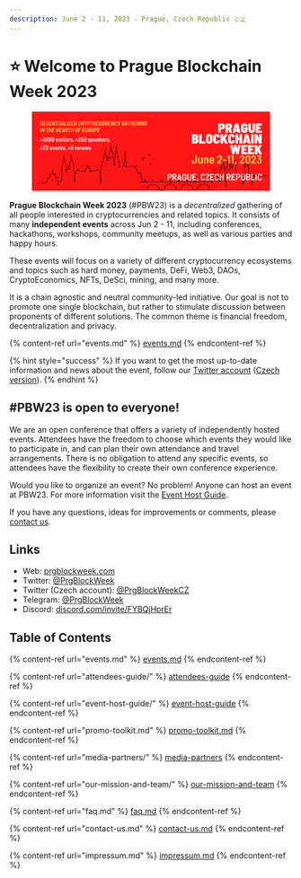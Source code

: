 ```yaml
---
description: June 2 - 11, 2023 ⎯ Prague, Czech Republic 🇨🇿
---
```


# ⭐ Welcome to Prague Blockchain Week 2023

<figure><img src=".gitbook/assets/pbw23-banner.png" alt=""><figcaption></figcaption></figure>

**Prague Blockchain Week 2023** (#PBW23) is a _decentralized_ gathering of all people interested in cryptocurrencies and related topics. It consists of many **independent events** across Jun 2 - 11, including conferences, hackathons, workshops, community meetups, as well as various parties and happy hours.&#x20;

These events will focus on a variety of different cryptocurrency ecosystems and topics such as hard money, payments, DeFi, Web3, DAOs, CryptoEconomics, NFTs, DeSci, mining, and many more.

It is a chain agnostic and neutral community-led initiative. Our goal is not to promote one single blockchain, but rather to stimulate discussion between proponents of different solutions. The common theme is financial freedom, decentralization and privacy.

{% content-ref url="events.md" %}
[events.md](events.md)
{% endcontent-ref %}

{% hint style="success" %}
If you want to get the most up-to-date information and news about the event, follow our [Twitter account](https://twitter.com/PrgBlockWeek) ([Czech version](https://twitter.com/PrgBlockWeekCZ)).
{% endhint %}

## #PBW23 is open to everyone!

We are an open conference that offers a variety of independently hosted events. Attendees have the freedom to choose which events they would like to participate in, and can plan their own attendance and travel arrangements. There is no obligation to attend any specific events, so attendees have the flexibility to create their own conference experience.

Would you like to organize an event? No problem! Anyone can host an event at PBW23. For more information visit the [Event Host Guide](event-host-guide/).

If you have any questions, ideas for improvements or comments, please [contact us](contact-us.md).

## Links

* Web: [prgblockweek.com](https://prgblockweek.com/)
* Twitter: [@PrgBlockWeek](https://twitter.com/PrgBlockWeek)
* Twitter (Czech account): [@PrgBlockWeekCZ](https://twitter.com/PrgBlockWeekCZ)
* Telegram: [@PrgBlockWeek](https://t.me/PrgBlockWeek)
* Discord: [discord.com/invite/FYBQjHprEr](https://discord.com/invite/FYBQjHprEr)

## Table of Contents

{% content-ref url="events.md" %}
[events.md](events.md)
{% endcontent-ref %}

{% content-ref url="attendees-guide/" %}
[attendees-guide](attendees-guide/)
{% endcontent-ref %}

{% content-ref url="event-host-guide/" %}
[event-host-guide](event-host-guide/)
{% endcontent-ref %}

{% content-ref url="promo-toolkit.md" %}
[promo-toolkit.md](promo-toolkit.md)
{% endcontent-ref %}

{% content-ref url="media-partners/" %}
[media-partners](media-partners/)
{% endcontent-ref %}

{% content-ref url="our-mission-and-team/" %}
[our-mission-and-team](our-mission-and-team/)
{% endcontent-ref %}

{% content-ref url="faq.md" %}
[faq.md](faq.md)
{% endcontent-ref %}

{% content-ref url="contact-us.md" %}
[contact-us.md](contact-us.md)
{% endcontent-ref %}

{% content-ref url="impressum.md" %}
[impressum.md](impressum.md)
{% endcontent-ref %}
